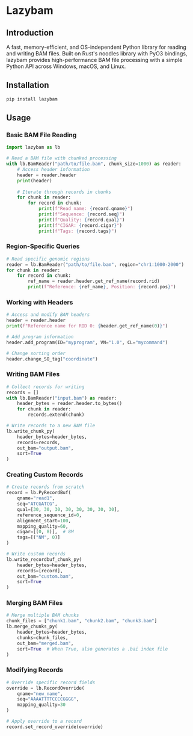 # Lazybam

## Introduction

A fast, memory-efficient, and OS-independent Python library for reading and writing BAM files. Built on Rust's noodles library with PyO3 bindings, lazybam provides high-performance BAM file processing with a simple Python API across Windows, macOS, and Linux.

## Installation

```bash
pip install lazybam
```

## Usage

### Basic BAM File Reading

```python
import lazybam as lb

# Read a BAM file with chunked processing
with lb.BamReader("path/to/file.bam", chunk_size=1000) as reader:
    # Access header information
    header = reader.header
    print(header)
    
    # Iterate through records in chunks
    for chunk in reader:
        for record in chunk:
            print(f"Read name: {record.qname}")
            print(f"Sequence: {record.seq}")
            print(f"Quality: {record.qual}")
            print(f"CIGAR: {record.cigar}")
            print(f"Tags: {record.tags}")
```

### Region-Specific Queries

```python
# Read specific genomic regions
reader = lb.BamReader("path/to/file.bam", region="chr1:1000-2000")
for chunk in reader:
    for record in chunk:
        ref_name = reader.header.get_ref_name(record.rid)
        print(f"Reference: {ref_name}, Position: {record.pos}")
```

### Working with Headers

```python
# Access and modify BAM headers
header = reader.header
print(f"Reference name for RID 0: {header.get_ref_name(0)}")

# Add program information
header.add_program(ID="myprogram", VN="1.0", CL="mycommand")

# Change sorting order
header.change_SO_tag("coordinate")
```

### Writing BAM Files

```python
# Collect records for writing
records = []
with lb.BamReader("input.bam") as reader:
    header_bytes = reader.header.to_bytes()
    for chunk in reader:
        records.extend(chunk)

# Write records to a new BAM file
lb.write_chunk_py(
    header_bytes=header_bytes,
    records=records,
    out_bam="output.bam",
    sort=True
)
```

### Creating Custom Records

```python
# Create records from scratch
record = lb.PyRecordBuf(
    qname="read1",
    seq="ATCGATCG",
    qual=[30, 30, 30, 30, 30, 30, 30, 30],
    reference_sequence_id=0,
    alignment_start=100,
    mapping_quality=60,
    cigar=[(0, 8)],  # 8M
    tags=[("NM", 0)]
)

# Write custom records
lb.write_recordbuf_chunk_py(
    header_bytes=header_bytes,
    records=[record],
    out_bam="custom.bam",
    sort=True
)
```

### Merging BAM Files

```python
# Merge multiple BAM chunks
chunk_files = ["chunk1.bam", "chunk2.bam", "chunk3.bam"]
lb.merge_chunks_py(
    header_bytes=header_bytes,
    chunks=chunk_files,
    out_bam="merged.bam",
    sort=True  # When True, also generates a .bai index file
)
```

### Modifying Records

```python
# Override specific record fields
override = lb.RecordOverride(
    qname="new_name",
    seq="AAAATTTTCCCCGGGG",
    mapping_quality=30
)

# Apply override to a record
record.set_record_override(override)
```
